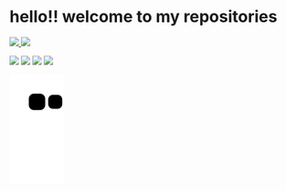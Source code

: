 # hello!! welcome to my repositories
<div>
<a href="https://github.com/WilliamNPS">
<img height="180em" src="https://github-readme-stats.vercel.app/api/top-langs/?username=WilliamNPS&layout=compact&langs_count=7&theme=dracula"/>
<img height="180em" src="https://github-readme-stats.vercel.app/api?username=WilliamNPS&show_icons=true&theme=dracula&include_all_commits=true&count_private=true"/>
</div>
 
<div> 

  <a href="https://instagram.com/Willy_dev_" target="_blank"><img src="https://img.shields.io/badge/-Instagram-%23E4405F?style=for-the-badge&logo=instagram&logoColor=white" target="_blank"></a>
 <a href="https://discord.gg/Beuwolf#9346" target="_blank"><img src="https://img.shields.io/badge/Discord-7289DA?style=for-the-badge&logo=discord&logoColor=white" target="_blank"></a> 
  <a href = "mailto:georgewilliam20011220@gmail.com" target="_blank"><img src="https://img.shields.io/badge/-Gmail-%23333?style=for-the-badge&logo=gmail&logoColor=white" target="_blank"></a>
  <a href="https://www.linkedin.com/in/george-neves-b15264223/" target="_blank"><img src="https://img.shields.io/badge/-LinkedIn-%230077B5?style=for-the-badge&logo=linkedin&logoColor=white" target="_blank"></a> 
 
  ![Snake animation](https://github.com/rafaballerini/rafaballerini/blob/output/github-contribution-grid-snake.svg)
 
</div>
